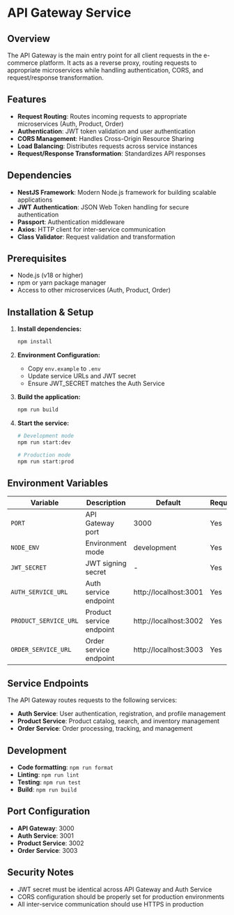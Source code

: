 # API Gateway Service

## Overview
The API Gateway is the main entry point for all client requests in the e-commerce platform. It acts as a reverse proxy, routing requests to appropriate microservices while handling authentication, CORS, and request/response transformation.

## Features
- **Request Routing**: Routes incoming requests to appropriate microservices (Auth, Product, Order)
- **Authentication**: JWT token validation and user authentication
- **CORS Management**: Handles Cross-Origin Resource Sharing
- **Load Balancing**: Distributes requests across service instances
- **Request/Response Transformation**: Standardizes API responses

## Dependencies
- **NestJS Framework**: Modern Node.js framework for building scalable applications
- **JWT Authentication**: JSON Web Token handling for secure authentication
- **Passport**: Authentication middleware
- **Axios**: HTTP client for inter-service communication
- **Class Validator**: Request validation and transformation

## Prerequisites
- Node.js (v18 or higher)
- npm or yarn package manager
- Access to other microservices (Auth, Product, Order)

## Installation & Setup

1. **Install dependencies:**
   ```bash
   npm install
   ```

2. **Environment Configuration:**
   - Copy `env.example` to `.env`
   - Update service URLs and JWT secret
   - Ensure JWT_SECRET matches the Auth Service

3. **Build the application:**
   ```bash
   npm run build
   ```

4. **Start the service:**
   ```bash
   # Development mode
   npm run start:dev
   
   # Production mode
   npm run start:prod
   ```

## Environment Variables

| Variable | Description | Default | Required |
|----------|-------------|---------|----------|
| `PORT` | API Gateway port | 3000 | Yes |
| `NODE_ENV` | Environment mode | development | Yes |
| `JWT_SECRET` | JWT signing secret | - | Yes |
| `AUTH_SERVICE_URL` | Auth service endpoint | http://localhost:3001 | Yes |
| `PRODUCT_SERVICE_URL` | Product service endpoint | http://localhost:3002 | Yes |
| `ORDER_SERVICE_URL` | Order service endpoint | http://localhost:3003 | Yes |

## Service Endpoints

The API Gateway routes requests to the following services:
- **Auth Service**: User authentication, registration, and profile management
- **Product Service**: Product catalog, search, and inventory management
- **Order Service**: Order processing, tracking, and management

## Development

- **Code formatting**: `npm run format`
- **Linting**: `npm run lint`
- **Testing**: `npm run test`
- **Build**: `npm run build`

## Port Configuration
- **API Gateway**: 3000
- **Auth Service**: 3001
- **Product Service**: 3002
- **Order Service**: 3003

## Security Notes
- JWT secret must be identical across API Gateway and Auth Service
- CORS configuration should be properly set for production environments
- All inter-service communication should use HTTPS in production
